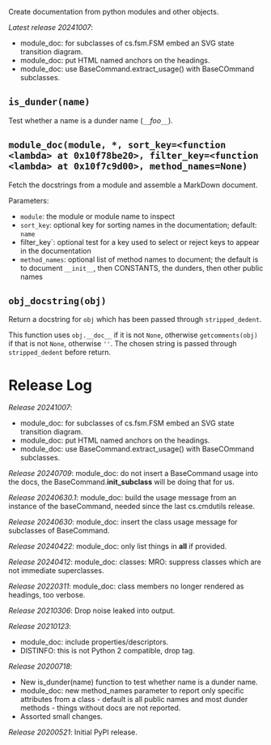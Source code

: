 Create documentation from python modules and other objects.

*Latest release 20241007*:
* module_doc: for subclasses of cs.fsm.FSM embed an SVG state transition diagram.
* module_doc: put HTML named anchors on the headings.
* module_doc: use BaseCommand.extract_usage() with BaseCOmmand subclasses.

## <a name="is_dunder"></a>`is_dunder(name)`

Test whether a name is a dunder name (`__`*foo*`__`).

## <a name="module_doc"></a>`module_doc(module, *, sort_key=<function <lambda> at 0x10f78be20>, filter_key=<function <lambda> at 0x10f7c9d00>, method_names=None)`

Fetch the docstrings from a module and assemble a MarkDown document.

Parameters:
* `module`: the module or module name to inspect
* `sort_key`: optional key for sorting names in the documentation;
  default: `name`
* filter_key`: optional test for a key used to select or reject keys
  to appear in the documentation
* `method_names`: optional list of method names to document;
  the default is to document `__init__`, then CONSTANTS, the
  dunders, then other public names

## <a name="obj_docstring"></a>`obj_docstring(obj)`

Return a docstring for `obj` which has been passed through `stripped_dedent`.

This function uses `obj.__doc__` if it is not `None`,
otherwise `getcomments(obj)` if that is not `None`,
otherwise `''`.
The chosen string is passed through `stripped_dedent` before return.

# Release Log



*Release 20241007*:
* module_doc: for subclasses of cs.fsm.FSM embed an SVG state transition diagram.
* module_doc: put HTML named anchors on the headings.
* module_doc: use BaseCommand.extract_usage() with BaseCOmmand subclasses.

*Release 20240709*:
module_doc: do not insert a BaseCommand usage into the docs, the BaseCommand.__init_subclass__ will be doing that for us.

*Release 20240630.1*:
module_doc: build the usage message from an instance of the baseCommand, needed since the last cs.cmdutils release.

*Release 20240630*:
module_doc: insert the class usage message for subclasses of BaseCommand.

*Release 20240422*:
module_doc: only list things in __all__ if provided.

*Release 20240412*:
module_doc: classes: MRO: suppress classes which are not immediate superclasses.

*Release 20220311*:
module_doc: class members no longer rendered as headings, too verbose.

*Release 20210306*:
Drop noise leaked into output.

*Release 20210123*:
* module_doc: include properties/descriptors.
* DISTINFO: this is not Python 2 compatible, drop tag.

*Release 20200718*:
* New is_dunder(name) function to test whether name is a dunder name.
* module_doc: new method_names parameter to report only specific attributes from a class - default is all public names and most dunder methods - things without docs are not reported.
* Assorted small changes.

*Release 20200521*:
Initial PyPI release.
